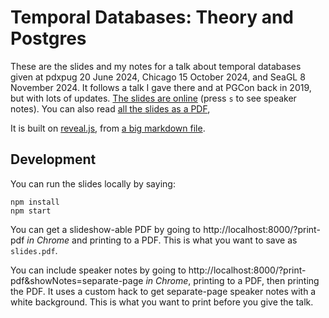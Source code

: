 # Temporal Databases: Theory and Postgres

These are the slides and my notes for a talk about temporal databases given at pdxpug 20 June 2024, Chicago 15 October 2024, and SeaGL 8 November 2024.
It follows a talk I gave there and at PGCon back in 2019, but with lots of updates.
[The slides are online](https://illuminatedcomputing.com/talks/temporal-data-theory-and-postgres/) (press `s` to see speaker notes).
You can also read [all the slides as a PDF](slides.pdf),

It is built on [reveal.js](https://github.com/hakimel/reveal.js/),
from [a big markdown file](slides.md).

## Development

You can run the slides locally by saying:

```
npm install
npm start
```

You can get a slideshow-able PDF by going to http://localhost:8000/?print-pdf *in Chrome* and printing to a PDF. This is what you want to save as `slides.pdf`.

You can include speaker notes by going to http://localhost:8000/?print-pdf&showNotes=separate-page *in Chrome*, printing to a PDF, then printing the PDF. It uses a custom hack to get separate-page speaker notes with a white background. This is what you want to print before you give the talk.
